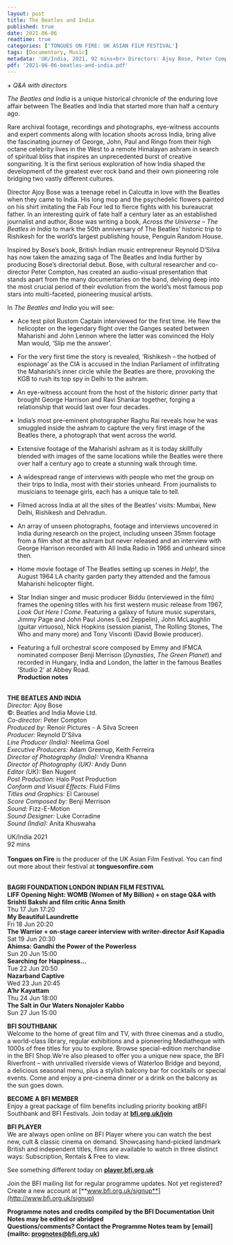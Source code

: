 ```yaml
---
layout: post
title: The Beatles and India
published: true
date: 2021-06-06
readtime: true
categories: ['TONGUES ON FIRE: UK ASIAN FILM FESTIVAL']
tags: [Documentary, Music]
metadata: 'UK/India, 2021, 92 mins<br> Directors: Ajoy Bose, Peter Compton'
pdf: '2021-06-06-beatles-and-india.pdf'
---
```

_+ Q&A with directors_

_The Beatles and India_ is a unique historical chronicle of the enduring love affair between The Beatles and India that started more than half a century ago. <br>

Rare archival footage, recordings and photographs, eye-witness accounts and expert comments along with location shoots across India, bring alive the fascinating journey of George, John, Paul and Ringo from their high octane celebrity lives in the West to a remote Himalayan ashram in search of spiritual bliss that inspires an unprecedented burst of creative songwriting. It is the first serious exploration of how India shaped the development of the greatest ever rock band and their own pioneering role bridging two vastly different cultures.

Director Ajoy Bose was a teenage rebel in Calcutta in love with the Beatles when they came to India. His long mop and the psychedelic flowers painted on his shirt imitating the Fab Four led to fierce fights with his bureaucrat father.  In an interesting quirk of fate half a century later as an established journalist and author, Bose was writing a book, _Across the Universe – The Beatles in India_ to mark the 50th anniversary of The Beatles’ historic trip to Rishikesh for the world’s largest publishing house, Penguin Random House.

Inspired by Bose’s book, British Indian music entrepreneur Reynold D’Silva has now taken the amazing saga of The Beatles and India further by producing Bose’s directorial debut. Bose, with cultural researcher and co-director Peter Compton, has created an audio-visual presentation that stands apart from the many documentaries on the band, delving deep into the most crucial period of their evolution from the world’s most famous pop stars into multi-faceted, pioneering musical artists.

In _The Beatles and India_ you will see:

- Ace test pilot Rustom Captain interviewed for the first time. He flew the helicopter on the legendary flight over the Ganges seated between Maharishi and John Lennon where the latter was convinced the Holy Man would, ‘Slip me the answer’.

- For the very first time the story is revealed, ‘Rishikesh – the hotbed of espionage’ as the CIA is accused in the Indian Parliament of infiltrating the Maharishi’s inner circle while the Beatles are there, provoking the KGB to rush its top spy in Delhi to the ashram.

- An eye-witness account from the host of the historic dinner party that brought George Harrison and Ravi Shankar together, forging a relationship that would last over four decades.

- India’s most pre-eminent photographer Raghu Rai reveals how he was smuggled inside the ashram to capture the very first image of the Beatles there, a photograph that went across the world.

- Extensive footage of the Maharishi ashram as it is today skillfully blended with images of the same locations while the Beatles were there over half a century ago to create a stunning walk through time.

- A widespread range of interviews with people who met the group on their trips to India, most with their stories unheard. From journalists to musicians to teenage girls, each has a unique tale to tell.

- Filmed across India at all the sites of the Beatles’ visits: Mumbai, New Delhi, Rishikesh and Dehradun.

- An array of unseen photographs, footage and interviews uncovered in India during research on the project, including unseen 35mm footage from a film shot at the ashram but never released and an interview with George Harrison recorded with All India Radio in 1966 and unheard since then.

- Home movie footage of The Beatles setting up scenes in _Help!_, the August 1964 LA charity garden party they attended and the famous Maharishi helicopter flight.

- Star Indian singer and music producer Biddu (interviewed in the film) frames the opening titles with his first western music release from 1967, _Look Out Here I Come_. Featuring a galaxy of future music superstars, Jimmy Page and John Paul Jones (Led Zeppelin), John McLaughlin (guitar virtuoso), Nick Hopkins (session pianist, The Rolling Stones, The Who and many more) and Tony Visconti (David Bowie producer).

-  Featuring a full orchestral score composed by Emmy and IFMCA nominated composer Benji Merrison (_Dynasties_, _The Green Planet_) and recorded in Hungary, India and London, the latter in the famous Beatles ‘Studio 2’ at Abbey Road.<br>
**Production notes**<br><br>

**THE BEATLES AND INDIA**<br>
_Director:_ Ajoy Bose<br>
©: Beatles and India Movie Ltd.<br>
_Co-director:_ Peter Compton<br>
_Produced by:_ Renoir Pictures - A Silva Screen<br>
_Producer:_ Reynold D’Silva<br>
_Line Producer (India):_ Neelima Goel<br>
_Executive Producers:_ Adam Greenup, Keith Ferreira<br>
_Director of Photography (India):_ Virendra Khanna<br>
_Director of Photography (UK):_ Andy Dunn<br>
_Editor (UK):_ Ben Nugent<br>
_Post Production:_ Halo Post Production<br>
_Conform and Visual Effects:_ Fluid Films<br>
_Titles and Graphics:_ El Carousel<br>
_Score Composed by:_ Benji Merrison<br>
_Sound:_ Fizz-E-Motion<br>
_Sound Designer:_ Luke Corradine<br>
_Sound (India):_ Anita Khuswaha<br>

UK/India 2021<br>
92 mins
<br><br>
**Tongues on Fire** is the producer of the UK Asian Film Festival. You can find out more about their festival at **tonguesonfire.com**
<br><br>

**BAGRI FOUNDATION LONDON INDIAN FILM FESTIVAL**<br>
**LIFF Opening Night: WOMB (Women of My Billion) + on stage Q&A with Srishti Bakshi and film critic Anna Smith**<br>
Thu 17 Jun 17:20<br>
**My Beautiful Laundrette**<br>
Fri 18 Jun 20:20<br>
**The Warrior + on-stage career interview with writer-director Asif Kapadia**<br>
Sat 19 Jun 20:30<br>
**Ahimsa: Gandhi the Power of the Powerless**<br>
Sun 20 Jun 15:00<br>
**Searching for Happiness…**<br>
Tue 22 Jun 20:50<br>
**Nazarband Captive**<br>
Wed 23 Jun 20:45<br>
**A’hr Kayattam**<br>
Thu 24 Jun 18:00<br>
**The Salt in Our Waters Nonajoler Kabbo**<br>
Sun 27 Jun 15:00<br>

**BFI SOUTHBANK**  
Welcome to the home of great film and TV, with three cinemas and a studio, a world-class library, regular exhibitions and a pioneering Mediatheque with 1000s of free titles for you to explore. Browse special-edition merchandise in the BFI Shop.We&#39;re also pleased to offer you a unique new space, the BFI Riverfront – with unrivalled riverside views of Waterloo Bridge and beyond, a delicious seasonal menu, plus a stylish balcony bar for cocktails or special events. Come and enjoy a pre-cinema dinner or a drink on the balcony as the sun goes down.  

**BECOME A BFI MEMBER**  
Enjoy a great package of film benefits including priority booking atBFI Southbank and BFI Festivals. Join today at [**bfi.org.uk/join**](http://www.bfi.org.uk/join)  

**BFI PLAYER**  
 We are always open online on BFI Player where you can watch the best new, cult &amp; classic cinema on demand. Showcasing hand-picked landmark British and independent titles, films are available to watch in three distinct ways: Subscription, Rentals &amp; Free to view.  

See something different today on [**player.bfi.org.uk**](https://player.bfi.org.uk)  

Join the BFI mailing list for regular programme updates. Not yet registered? Create a new account at [**www.bfi.org.uk/signup**](http://www.bfi.org.uk/signup)

**Programme notes and credits compiled by the BFI Documentation Unit  
Notes may be edited or abridged  
Questions/comments? Contact the Programme Notes team by [email](mailto: prognotes@bfi.org.uk)**
